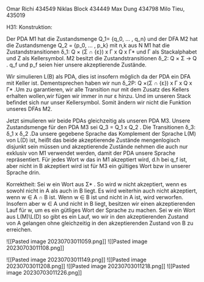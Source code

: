 Omar Richi 434549
Niklas Block 434449
Max Dung 434798
Milo Tieu, 435019

H31:
Konstruktion:

Der PDA M1 hat die Zustandsmenge Q_1= {q_0, ... , q_n} und der DFA M2 hat die Zustandsmenge Q_2 = {p_0, ... , p_k} mit n,k aus N
M1 hat die Zustandstransitionen δ_1: Q × (Σ ∩ {ε}) x Γ x Q x Γ*  und Γ als Stackalphabet und Z als Kellersymbol. M2 besitzt die Zustandstransitionen δ_2: Q × Σ → Q .  q_f und p_f seien hier unsere akzeptierende Zustände.
 
Wir simulieren L(B) als PDA, dies ist insofern möglich da der PDA ein DFA mit Keller ist. Dementsprechen haben wir nun δ_2P: Q ×(Σ ∩ {ε}) x Γ x Q x Γ* .Um zu garantieren, wir alle Transition nur mit dem Zusatz des Kellers erhalten wollen,wir fügen wir immer in nur ε hinzu.
Und im unseren Stack befindet sich nur unser Kellersymbol. Somit ändern wir nicht die Funktion unseres DFAs M2.

Jetzt simulieren wir beide PDAs gleichzeitig als unseren PDA M3. Unsere Zustandsmenge für den PDA M3 sei Q_3 = Q_1 x Q_2 . Die Transitionen δ_3:  δ_1 x  δ_2  .Da unsere gegebene Sprache das Komplement der  Sprache L(M) von L(D) ist, heißt das beide akzeptierende 
Zustände mengenlogisch disjunkt sein müssen und akzeptierende Zustände nehmen die auch nur exklusiv von M1 verwendet werden, damit der PDA unsere Sprache repräsentiert. Für jedes Wort w das in M1 akzeptiert wird, d.h bei q_f ist, aber nicht in B akzeptiert wird ist für M3 ein gültiges Wort bzw in unserer Sprache drin.

Korrektheit:
Sei w ein Wort aus Σ* . So wird w nicht akzeptiert, wenn es sowohl nicht in A als auch in B liegt. Es wird weiterhin auch nicht akzeptiert, wenn w ∈ A ∩ B ist. Wenn w ∈ B ist und nicht in A ist, wird verworfen. Insofern aber w ∈ A und nicht in B liegt, besitzen wir einen akzeptierenden Lauf für w, um es ein gütliges Wort der Sprache zu machen.
Sei w ein Wort aus L(M)\L(D) so gibt es ein Lauf, wo wir in den akzeptierenden Zustand von A gelangen ohne gleichzeitig in den akzeptierenden Zustand von B zu erreichen.  


![[Pasted image 20230703011059.png]]
![[Pasted image 20230703011108.png]]

![[Pasted image 20230703011149.png]]
![[Pasted image 20230703011208.png]]
![[Pasted image 20230703011218.png]]
![[Pasted image 20230703011226.png]]
